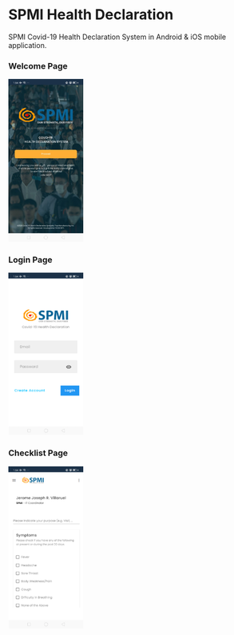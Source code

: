 # SPMI Health Declaration
<p>SPMI Covid-19 Health Declaration System in Android & iOS mobile application.</p>

<h3>Welcome Page</h3>
<img width="150" src="https://github.com/VeoScript/spmi-health-declaration-android/blob/master/Assets/processed.jpeg">
<h3>Login Page</h3>
<img width="150" src="https://github.com/VeoScript/spmi-health-declaration-android/blob/master/Assets/p1.png">
<h3>Checklist Page</h3>
<img width="150" src="https://github.com/VeoScript/spmi-health-declaration-android/blob/master/Assets/p2.png">

